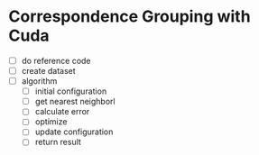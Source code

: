 # Correspondence Grouping with Cuda

- [ ] do reference code
- [ ] create dataset
- [ ] algorithm
    - [ ] initial configuration
    - [ ] get nearest neighborl
    - [ ] calculate error
    - [ ] optimize
    - [ ] update configuration
    - [ ] return result
